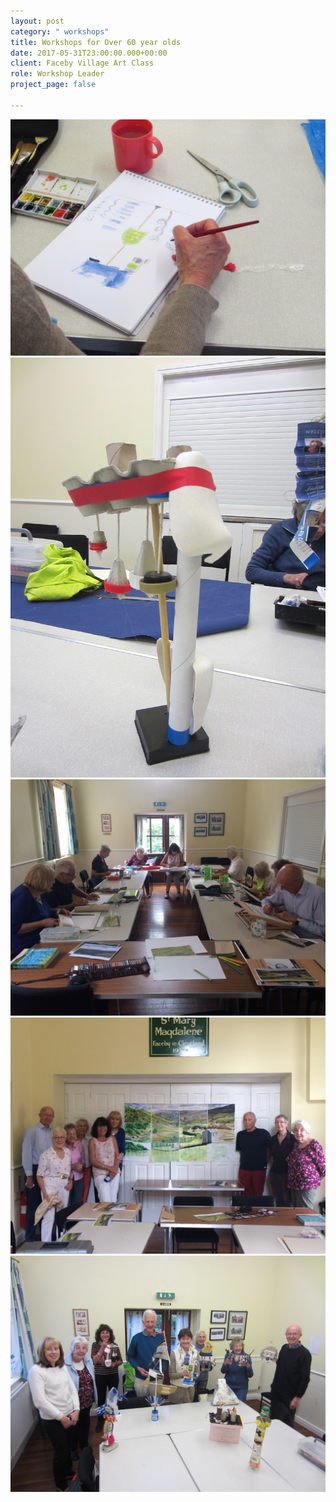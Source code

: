 ```yaml
---
layout: post
category: " workshops"
title: Workshops for Over 60 year olds
date: 2017-05-31T23:00:00.000+00:00
client: Faceby Village Art Class
role: Workshop Leader
project_page: false

---
```

![](/uploads/IMG_1712.jpg)![](/uploads/IMG_1709.jpg)![](/uploads/IMG_1422.jpg)![](/uploads/IMG_1438.jpg)![](/uploads/IMG_1723.jpg)